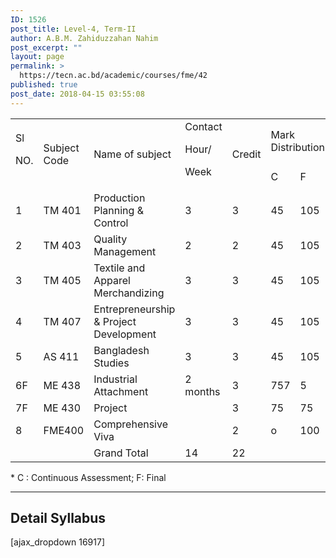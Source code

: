 ```yaml
---
ID: 1526
post_title: Level-4, Term-II
author: A.B.M. Zahiduzzahan Nahim
post_excerpt: ""
layout: page
permalink: >
  https://tecn.ac.bd/academic/courses/fme/42
published: true
post_date: 2018-04-15 03:55:08
---
```

<table width="635">
<tbody>
<tr>
<td rowspan="2" width="34">Sl

NO.</td>
<td rowspan="2" width="88">Subject Code</td>
<td rowspan="2" width="229">Name of subject</td>
<td rowspan="2" width="57">Contact

Hour/

Week</td>
<td rowspan="2" width="57">Credit</td>
<td colspan="3" width="171">Mark Distribution*</td>
</tr>
<tr>
<td width="56">C</td>
<td width="57">F</td>
<td width="57">Total</td>
</tr>
<tr>
<td width="34">1</td>
<td width="88">TM 401</td>
<td width="229">Production Planning &amp; Control</td>
<td width="57">3</td>
<td width="57">3</td>
<td width="56">45</td>
<td width="57">105</td>
<td width="57">150</td>
</tr>
<tr>
<td width="34">2</td>
<td width="88">TM 403</td>
<td width="229">Quality Management</td>
<td width="57">2</td>
<td width="57">2</td>
<td width="56">45</td>
<td width="57">105</td>
<td width="57">150</td>
</tr>
<tr>
<td width="34">3</td>
<td width="88">TM 405</td>
<td width="229">Textile and Apparel Merchandizing</td>
<td width="57">3</td>
<td width="57">3</td>
<td width="56">45</td>
<td width="57">105</td>
<td width="57">150</td>
</tr>
<tr>
<td width="34">4</td>
<td width="88">TM 407</td>
<td width="229">Entrepreneurship &amp; Project Development</td>
<td width="57">3</td>
<td width="57">3</td>
<td width="56">45</td>
<td width="57">105</td>
<td width="57">150</td>
</tr>
<tr>
<td width="34">5</td>
<td width="88">AS 411</td>
<td width="229">Bangladesh Studies</td>
<td width="57">3</td>
<td width="57">3</td>
<td width="56">45</td>
<td width="57">105</td>
<td width="57">150</td>
</tr>
<tr>
<td width="34">6F</td>
<td width="88">ME 438</td>
<td width="229">Industrial Attachment</td>
<td width="57">2 months</td>
<td width="57">3</td>
<td width="56">757</td>
<td width="57">5</td>
<td width="57">150</td>
</tr>
<tr>
<td width="34">7F</td>
<td width="88">ME 430</td>
<td width="229">Project</td>
<td width="57"></td>
<td width="57">3</td>
<td width="56">75</td>
<td width="57">75</td>
<td width="57">150</td>
</tr>
<tr>
<td width="34">8</td>
<td width="88">FME400</td>
<td width="229">Comprehensive Viva</td>
<td width="57"></td>
<td width="57">2</td>
<td width="56">o</td>
<td width="57">100</td>
<td width="57">100</td>
</tr>
<tr>
<td width="34"></td>
<td width="88"></td>
<td width="229">Grand Total</td>
<td width="57">14</td>
<td width="57">22</td>
<td width="56"></td>
<td width="57"></td>
<td width="57"></td>
</tr>
</tbody>
</table>
* C : Continuous Assessment; F: Final

<hr />

<h2>Detail Syllabus</h2>
[ajax_dropdown 16917]